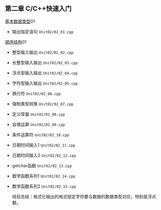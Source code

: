 ## 第二章 C/C++快速入门

[基本数据类型](https://sunnywhy.com/sfbj/2/1)01

- 输出指定语句 `Unit02/02_01.cpp`

[顺序结构](https://sunnywhy.com/sfbj/2/2/3)01

- 整型输入输出 `Unit02/02_02.cpp`
- 长整型输入输出 `Unit02/02_03.cpp`
- 浮点型输入输出 `Unit02/02_04.cpp`
- 字符型输入输出 `Unit02/02_05.cpp`
- 换行符 `Unit02/02_06.cpp`
- 强制类型转换 `Unit02/02_07.cpp`
- 定义常量 `Unit02/02_08.cpp`
- 自增运算 `Unit02/02_09.cpp`
- 条件运算符 `Unit02/02_10.cpp`
- 日期时间输入1 `Unit02/02_11.cpp`
- 日期时间输入2 `Unit02/02_12.cpp`
- getchar函数 `Unit02/02_13.cpp`
- 数学函数系列1 `Unit02/02_14.cpp`
- 数学函数系列2 `Unit02/02_15.cpp`

    经验总结：格式化输出的格式规定字符要与数据的数据类型对应，特别是浮点数。
